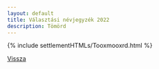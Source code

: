 ```yaml
---
layout: default
title: Választási névjegyzék 2022
description: Tömörd
---
```


{% include settlementHTMLs/Tooxmooxrd.html %}

[Vissza](./)